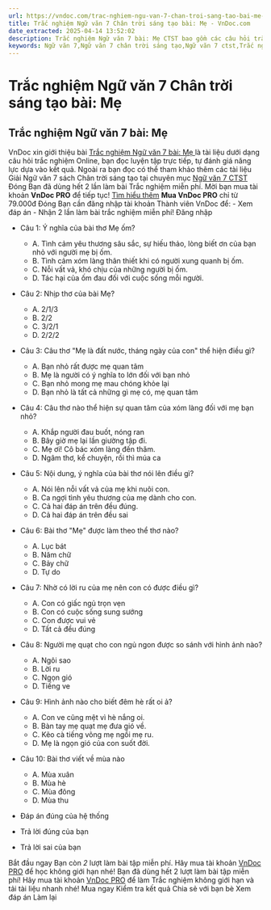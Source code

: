 ```yaml
---
url: https://vndoc.com/trac-nghiem-ngu-van-7-chan-troi-sang-tao-bai-me-329586
title: Trắc nghiệm Ngữ văn 7 Chân trời sáng tạo bài: Mẹ - VnDoc.com
date_extracted: 2025-04-14 13:52:02
description: Trắc nghiệm Ngữ văn 7 bài: Mẹ CTST bao gồm các câu hỏi trắc nghiệm môn Ngữ văn 7 có đáp án, mời các em vào luyện tập.
keywords: Ngữ văn 7,Ngữ văn 7 chân trời sáng tạo,Ngữ văn 7 ctst,Trắc nghiệm Ngữ văn 7,bài Mẹ,Ngữ văn lớp 7,trắc nghiệm Ngữ văn 7 bài Mẹ,Văn 7 chân trời sáng tạo
---
```


# Trắc nghiệm Ngữ văn 7 Chân trời sáng tạo bài: Mẹ
## **Trắc nghiệm Ngữ văn 7 bài: Mẹ**
VnDoc xin giới thiệu bài [Trắc nghiệm Ngữ văn 7 bài: Mẹ ](<https://vndoc.com/trac-nghiem-ngu-van-7-chan-troi-sang-tao-bai-me-329586>)là tài liệu dưới dạng câu hỏi trắc nghiệm Online, bạn đọc luyện tập trực tiếp, tự đánh giá năng lực dựa vào kết quả. Ngoài ra bạn đọc có thể tham khảo thêm các tài liệu Giải Ngữ văn 7 sách Chân trời sáng tạo tại chuyên mục [Ngữ văn 7 CTST](<https://vndoc.com/ngu-van-7-ctst-tap1>)
Đóng
Bạn đã dùng hết 2 lần làm bài Trắc nghiệm miễn phí. Mời bạn mua tài khoản **VnDoc PRO** để tiếp tục\! [Tìm hiểu thêm](</pro>)
**Mua VnDoc PRO** chỉ từ 79.000đ
Đóng
Bạn cần đăng nhập tài khoản Thành viên VnDoc để:
\- Xem đáp án
\- Nhận 2 lần làm bài trắc nghiệm miễn phí\!
Đăng nhập 
  * Câu 1: Ý nghĩa của bài thơ Mẹ ốm?
    * A. Tình cảm yêu thương sâu sắc, sự hiếu thảo, lòng biết ơn của bạn nhỏ với người mẹ bị ốm.
    * B. Tình cảm xóm làng thân thiết khi có người xung quanh bị ốm.
    * C. Nỗi vất vả, khó chịu của những người bị ốm.
    * D. Tác hại của ốm đau đối với cuộc sống mỗi người.
  * Câu 2: Nhịp thơ của bài Mẹ?
    * A. 2/1/3
    * B. 2/2
    * C. 3/2/1
    * D. 2/2/2
  * Câu 3: Câu thơ "Mẹ là đất nước, tháng ngày của con" thể hiện điều gì?
    * A. Bạn nhỏ rất được mẹ quan tâm
    * B. Mẹ là người có ý nghĩa to lớn đối với bạn nhỏ
    * C. Bạn nhỏ mong mẹ mau chóng khỏe lại
    * D. Bạn nhỏ là tất cả những gì mẹ có, mẹ quan tâm
  * Câu 4: Câu thơ nào thể hiện sự quan tâm của xóm làng đối với mẹ bạn nhỏ?
    * A. Khắp người đau buốt, nóng ran
    * B. Bây giờ mẹ lại lần giường tập đi.
    * C. Mẹ ơi\! Cô bác xóm làng đến thăm.
    * D. Ngâm thơ, kể chuyện, rồi thì múa ca
  * Câu 5: Nội dung, ý nghĩa của bài thơ nói lên điều gì?
    * A. Nói lên nỗi vất vả của mẹ khi nuôi con.
    * B. Ca ngợi tình yêu thương của mẹ dành cho con.
    * C. Cả hai đáp án trên đều đúng.
    * D. Cả hai đáp án trên đều sai
  * Câu 6: Bài thơ "Mẹ" được làm theo thể thơ nào?
    * A. Lục bát
    * B. Năm chữ
    * C. Bảy chữ
    * D. Tự do
  * Câu 7: Nhờ có lời ru của mẹ nên con có được điều gì?
    * A. Con có giấc ngủ trọn vẹn
    * B. Con có cuộc sống sung sướng
    * C. Con được vui vẻ
    * D. Tất cả đều đúng
  * Câu 8: Người mẹ quạt cho con ngủ ngon được so sánh với hình ảnh nào?
    * A. Ngôi sao
    * B. Lời ru
    * C. Ngọn gió
    * D. Tiếng ve
  * Câu 9: Hình ảnh nào cho biết đêm hè rất oi ả?
    * A. Con ve cũng mệt vì hè nắng oi.
    * B. Bàn tay mẹ quạt mẹ đưa gió về.
    * C. Kẽo cà tiếng võng mẹ ngồi mẹ ru.
    * D. Mẹ là ngọn gió của con suốt đời.
  * Câu 10: Bài thơ viết về mùa nào
    * A. Mùa xuân
    * B. Mùa hè
    * C. Mùa đông
    * D. Mùa thu

  * Đáp án đúng của hệ thống
  * Trả lời đúng của bạn
  * Trả lời sai của bạn

Bắt đầu ngay
Bạn còn _2_ lượt làm bài tập miễn phí. Hãy mua tài khoản [VnDoc PRO](</pro>) để học không giới hạn nhé\!  Bạn đã dùng hết 2 lượt làm bài tập miễn phí\! Hãy mua tài khoản [VnDoc PRO](</pro>) để làm Trắc nghiệm không giới hạn và tải tài liệu nhanh nhé\!  Mua ngay
Kiểm tra kết quả Chia sẻ với bạn bè Xem đáp án Làm lại
